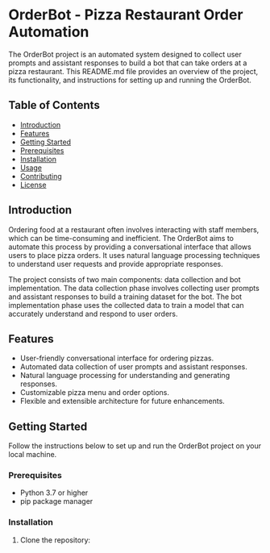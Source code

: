 # OrderBot - Pizza Restaurant Order Automation

The OrderBot project is an automated system designed to collect user prompts and assistant responses to build a bot that can take orders at a pizza restaurant. This README.md file provides an overview of the project, its functionality, and instructions for setting up and running the OrderBot.

## Table of Contents

- [Introduction](#introduction)
- [Features](#features)
- [Getting Started](#getting-started)
- [Prerequisites](#prerequisites)
- [Installation](#installation)
- [Usage](#usage)
- [Contributing](#contributing)
- [License](#license)

## Introduction

Ordering food at a restaurant often involves interacting with staff members, which can be time-consuming and inefficient. The OrderBot aims to automate this process by providing a conversational interface that allows users to place pizza orders. It uses natural language processing techniques to understand user requests and provide appropriate responses.

The project consists of two main components: data collection and bot implementation. The data collection phase involves collecting user prompts and assistant responses to build a training dataset for the bot. The bot implementation phase uses the collected data to train a model that can accurately understand and respond to user orders.

## Features

- User-friendly conversational interface for ordering pizzas.
- Automated data collection of user prompts and assistant responses.
- Natural language processing for understanding and generating responses.
- Customizable pizza menu and order options.
- Flexible and extensible architecture for future enhancements.

## Getting Started

Follow the instructions below to set up and run the OrderBot project on your local machine.

### Prerequisites

- Python 3.7 or higher
- pip package manager

### Installation

1. Clone the repository:

